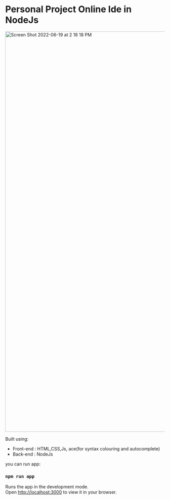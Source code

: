 # Personal Project Online Ide in NodeJs

<img width="1266" alt="Screen Shot 2022-06-19 at 2 18 18 PM" src="https://github.com/abinashrasonowal/online_ide/blob/main/public/ui/images/2022-12-10%20at%2010.10.27.png">

Built using:

- Front-end : HTML,CSS,Js, ace(for syntax colouring and autocomplete)
- Back-end : NodeJs 

 you can run app:

### `npm run app`

Runs the app in the development mode.\
Open [http://localhost:3000](http://localhost:3000) to view it in your browser.
